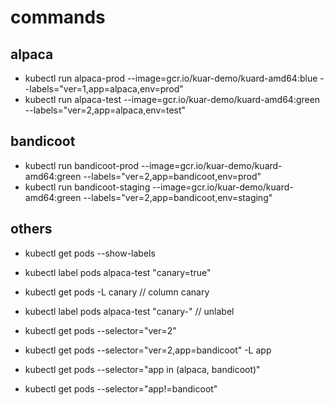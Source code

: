 # commands

## alpaca

* kubectl run alpaca-prod --image=gcr.io/kuar-demo/kuard-amd64:blue --labels="ver=1,app=alpaca,env=prod"
* kubectl run alpaca-test --image=gcr.io/kuar-demo/kuard-amd64:green --labels="ver=2,app=alpaca,env=test"

## bandicoot

* kubectl run bandicoot-prod --image=gcr.io/kuar-demo/kuard-amd64:green --labels="ver=2,app=bandicoot,env=prod"
* kubectl run bandicoot-staging --image=gcr.io/kuar-demo/kuard-amd64:green --labels="ver=2,app=bandicoot,env=staging"

## others

* kubectl get pods --show-labels
* kubectl label pods alpaca-test "canary=true"
* kubectl get pods -L canary // column canary
* kubectl label pods alpaca-test "canary-" // unlabel

* kubectl get pods --selector="ver=2"
* kubectl get pods --selector="ver=2,app=bandicoot" -L app
* kubectl get pods --selector="app in (alpaca, bandicoot)"
* kubectl get pods --selector="app!=bandicoot"
